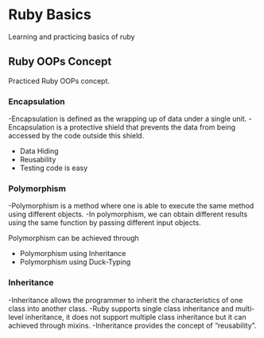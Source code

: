 # Ruby Basics

Learning and practicing basics of ruby

## Ruby OOPs Concept

Practiced Ruby OOPs concept.

### Encapsulation

-Encapsulation is defined as the wrapping up of data under a single unit.
-Encapsulation is a protective shield that prevents the data from being accessed by the code outside this shield.

* Data Hiding
* Reusability
* Testing code is easy

### Polymorphism

-Polymorphism is a method where one is able to execute the same method using different objects.
-In polymorphism, we can obtain different results using the same function by passing different input objects.

Polymorphism can be achieved through
* Polymorphism using Inheritance
* Polymorphism using Duck-Typing

### Inheritance

-Inheritance allows the programmer to inherit the characteristics of one class into another class.
-Ruby supports single class inheritance and multi-level inheritance, it does not support multiple class inheritance but it can achieved through mixins.
-Inheritance provides the concept of “reusability”.
